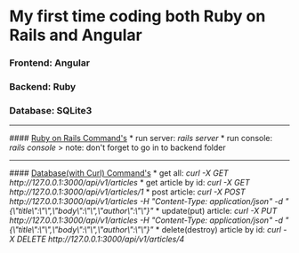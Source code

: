 # My first time coding both Ruby on Rails and Angular
### Frontend: Angular
### Backend: Ruby
### Database: SQLite3
<hr>
#### <u>Ruby on Rails Command's</u> 
* run server: <i>rails server</i> 
* run console: <i>rails console</i> 
> note: don't forget to go in to backend folder</p> 
<hr>
#### <u>Database(with Curl) Command's</u> 
* get all: <i>curl -X GET http://127.0.0.1:3000/api/v1/articles</i> 
* get article by id: <i>curl -X GET http://127.0.0.1:3000/api/v1/articles/1</i> 
* post article:  <i>curl -X POST http://127.0.0.1:3000/api/v1/articles -H "Content-Type: application/json" -d "{\"title\":\"\",\"body\":\"\",\"author\":\"\"}"</i> 
* update(put) article:  <i>curl -X PUT http://127.0.0.1:3000/api/v1/articles -H "Content-Type: application/json" -d "{\"title\":\"\",\"body\":\"\",\"author\":\"\"}"</i> 
* delete(destroy) article by id: <i>curl -X DELETE http://127.0.0.1:3000/api/v1/articles/4</i> 